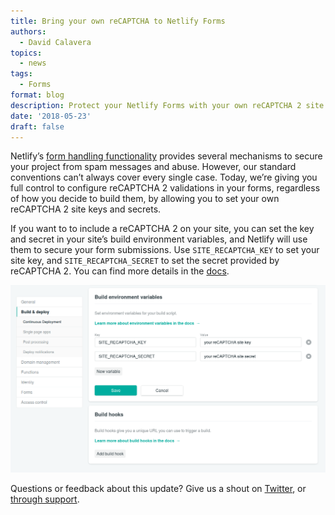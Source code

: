 ```yaml
---
title: Bring your own reCAPTCHA to Netlify Forms
authors:
  - David Calavera
topics:
  - news
tags:
  - Forms
format: blog
description: Protect your Netlify Forms with your own reCAPTCHA 2 site keys.
date: '2018-05-23'
draft: false
---
```

Netlify’s [form handling functionality](/docs/form-handling/) provides several mechanisms to secure your project from spam messages and abuse. However, our standard conventions can’t always cover every single case. Today, we’re giving you full control to configure reCAPTCHA 2 validations in your forms, regardless of how you decide to build them, by allowing you to set your own reCAPTCHA 2 site keys and secrets.

If you want to to include a reCAPTCHA 2 on your site, you can set the key and secret in your site’s build environment variables, and Netlify will use them to secure your form submissions. Use `SITE_RECAPTCHA_KEY` to set your site key, and `SITE_RECAPTCHA_SECRET` to set the secret provided by reCAPTCHA 2. You can find more details in the [docs](/docs/form-handling/#custom-recaptcha-2-with-your-own-settings).

![reCAPTCHA settings](/v3/img/blog/recaptcha-settings.png)

Questions or feedback about this update? Give us a shout on [Twitter](https://twitter.com/Netlify), or [through support](/support/).
